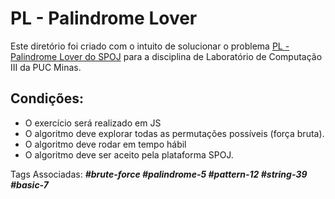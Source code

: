 # PL - Palindrome Lover

Este diretório foi criado com o intuito de solucionar o problema [PL - Palindrome Lover do SPOJ](https://www.spoj.com/problems/PL/) para a disciplina de Laboratório de Computação III da PUC Minas. 

## Condições:

- O exercício será realizado em JS
- O algoritmo deve explorar todas as permutações possíveis (força bruta). 
- O algoritmo deve rodar em tempo hábil 
- O algoritmo deve ser aceito pela plataforma SPOJ.

Tags Associadas: ***#brute-force #palindrome-5 #pattern-12 #string-39 #basic-7***


